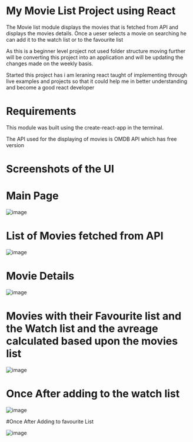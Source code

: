 # My Movie List Project using React 

The Movie list module displays the movies that is fetched from API and displays the movies details.
Once a ueser selects a movie on searching he can add it to the watch list or to the favourite list 

As this is a beginner level project not used folder structure moving further will be converting this project into an application and will be updating the changes made on the weekly basis.

Started this project has i am leraning react taught of implementing through live examples and projects so that it could help me in better understanding and become a good react developer 


# Requirements 

This module was built using the create-react-app in the terminal.

The API used for the displaying of movies is OMDB API which has free version 

# Screenshots of the UI 

# Main Page

![image](https://github.com/user-attachments/assets/1737a09d-75fa-4ee4-8231-9b2cfc9bbc57)


# List of Movies fetched from API 

![image](https://github.com/user-attachments/assets/54dc407a-a232-4e6e-b6a6-c14b052b2b63)


# Movie Details 

![image](https://github.com/user-attachments/assets/90813a3e-3484-4f02-8d08-092a464c9846)


# Movies with their Favourite list and the Watch list and the avreage calculated based upon the movies list 

![image](https://github.com/user-attachments/assets/e1298fb2-ecb7-4024-9d9e-89e08b64a97f)

# Once After adding to the watch list 

![image](https://github.com/user-attachments/assets/16335fa2-ecb0-46b0-9376-c2b8e8587cf5)

#Once After Adding to favourite List 

![image](https://github.com/user-attachments/assets/d50be4f2-4bea-43b2-838c-f3829050735a)




